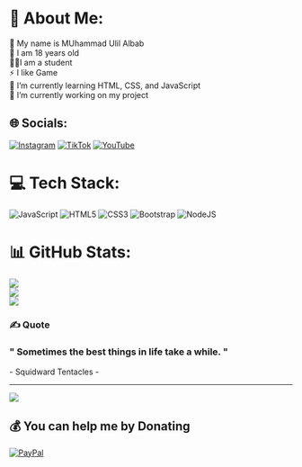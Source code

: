 # 💫 About Me:
👋 My name is MUhammad Ulil Albab<br>🤠 I am 18 years old<br>🧑‍🎓I am a student <br>⚡ I like Game<br>📙 I’m currently learning HTML, CSS, and JavaScript<br>🔭 I’m currently working on my project<br>


## 🌐 Socials:
[![Instagram](https://img.shields.io/badge/Instagram-%23E4405F.svg?logo=Instagram&logoColor=white)](https://instagram.com/ulilalbab151) [![TikTok](https://img.shields.io/badge/TikTok-%23000000.svg?logo=TikTok&logoColor=white)](https://tiktok.com/@radext7) [![YouTube](https://img.shields.io/badge/YouTube-%23FF0000.svg?logo=YouTube&logoColor=white)](https://youtube.com/@radext) 

# 💻 Tech Stack:
![JavaScript](https://img.shields.io/badge/javascript-%23323330.svg?style=for-the-badge&logo=javascript&logoColor=%23F7DF1E) ![HTML5](https://img.shields.io/badge/html5-%23E34F26.svg?style=for-the-badge&logo=html5&logoColor=white) ![CSS3](https://img.shields.io/badge/css3-%231572B6.svg?style=for-the-badge&logo=css3&logoColor=white) ![Bootstrap](https://img.shields.io/badge/bootstrap-%23563D7C.svg?style=for-the-badge&logo=bootstrap&logoColor=white) ![NodeJS](https://img.shields.io/badge/node.js-6DA55F?style=for-the-badge&logo=node.js&logoColor=white)
# 📊 GitHub Stats:
![](https://github-readme-stats.vercel.app/api?username=MuhammadUlil7&theme=dark&hide_border=false&include_all_commits=true&count_private=true)<br/>
![](https://github-readme-streak-stats.herokuapp.com/?user=MuhammadUlil7&theme=dark&hide_border=false)<br/>
![](https://github-readme-stats.vercel.app/api/top-langs/?username=MuhammadUlil7&theme=dark&hide_border=false&include_all_commits=true&count_private=true&layout=compact)

### ✍️ Quote
<div xmlns="http://www.w3.org/1999/xhtml" class="container">
     <h3>" Sometimes the best things in life take a while. "</h3>
     <span>- Squidward Tentacles -</span>
 </div>

---
[![](https://visitcount.itsvg.in/api?id=MuhammadUlil7&icon=0&color=1)](https://visitcount.itsvg.in)

  ## 💰 You can help me by Donating
  [![PayPal](https://img.shields.io/badge/PayPal-00457C?style=for-the-badge&logo=paypal&logoColor=white)](https://paypal.me/MuhammadUlil7) 

  
<!-- Proudly created with GPRM ( https://gprm.itsvg.in ) -->
